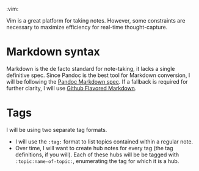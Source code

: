 :vim:

Vim is a great platform for taking notes. However, some constraints are necessary to maximize efficiency for real-time thought-capture.

# Markdown syntax

Markdown is the de facto standard for note-taking, it lacks a single definitive spec. Since Pandoc is the best tool for Markdown conversion, I will be following the [Pandoc Markdown spec](https://pandoc.org/MANUAL.html#pandocs-markdown). If a fallback is required for further clarity, I will use [Github Flavored Markdown](https://github.github.com/gfm).

# Tags

I will be using two separate tag formats.

- I will use the `:tag:` format to list topics contained within a regular note.
- Over time, I will want to create hub notes for every tag (the tag definitions, if you will). Each of these hubs will be be tagged with `:topic:name-of-topic:`, enumerating the tag for which it is a hub.
